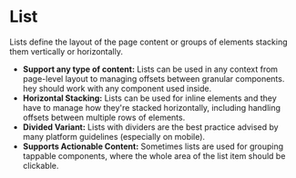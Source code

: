 # List

Lists define the layout of the page content or groups of elements stacking them vertically or horizontally.

- **Support any type of content:** Lists can be used in any context from page-level layout to managing offsets between granular components. hey should work with any component used inside.
- **Horizontal Stacking:** Lists can be used for inline elements and they have to manage how they're stacked horizontally, including handling offsets between multiple rows of elements.
- **Divided Variant:** Lists with dividers are the best practice advised by many platform guidelines (especially on mobile).
- **Supports Actionable Content:** Sometimes lists are used for grouping tappable components, where the whole area of the list item should be clickable.
